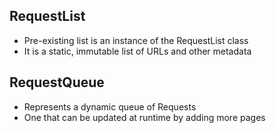 ## RequestList

-   Pre-existing list is an instance of the RequestList class
-   It is a static, immutable list of URLs and other metadata

## RequestQueue

-   Represents a dynamic queue of Requests
-   One that can be updated at runtime by adding more pages
